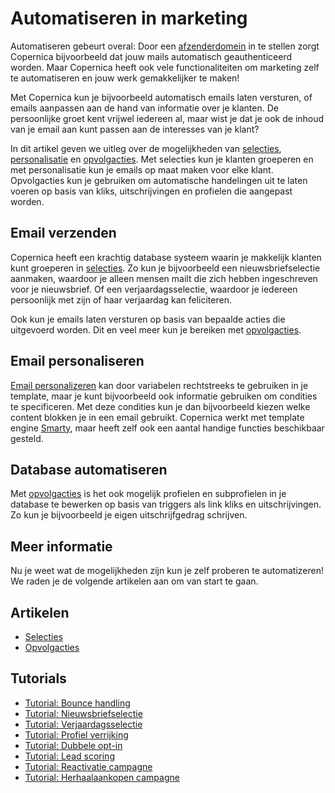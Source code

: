 # Automatiseren in marketing

Automatiseren gebeurt overal: Door een [afzenderdomein](./quick-sender-domain-guide) 
in te stellen zorgt Copernica bijvoorbeeld dat jouw mails automatisch 
geauthenticeerd worden. Maar Copernica heeft ook vele functionaliteiten 
om marketing zelf te automatiseren en jouw werk gemakkelijker te maken!

Met Copernica kun je bijvoorbeeld automatisch emails laten versturen, of 
emails aanpassen aan de hand van informatie over je klanten. De persoonlijke 
groet kent vrijwel iedereen al, maar wist je dat je ook de inhoud van je 
email aan kunt passen aan de interesses van je klant?

In dit artikel geven we uitleg over de mogelijkheden van 
[selecties](./database-selections-introduction), [personalisatie](./personalization) 
en [opvolgacties](./followups). Met selecties kun je klanten groeperen en 
met personalisatie kun je emails op maat maken voor elke klant. Opvolgacties 
kun je gebruiken om automatische handelingen uit te laten voeren op basis 
van kliks, uitschrijvingen en profielen die aangepast worden.

## Email verzenden

Copernica heeft een krachtig database systeem waarin je makkelijk 
klanten kunt groeperen in [selecties](./database-selections-introduction). Zo kun 
je bijvoorbeeld een nieuwsbriefselectie aanmaken, waardoor je alleen 
mensen mailt die zich hebben ingeschreven voor je nieuwsbrief. Of een 
verjaardagsselectie, waardoor je iedereen persoonlijk met zijn of haar 
verjaardag kan feliciteren.

Ook kun je emails laten versturen op basis van bepaalde acties die uitgevoerd 
worden. Dit en veel meer kun je bereiken met [opvolgacties](./followups).

## Email personaliseren

[Email personalizeren](./personalization) kan door variabelen rechtstreeks 
te gebruiken in je template, maar je kunt bijvoorbeeld ook informatie 
gebruiken om condities te specificeren. Met deze condities kun je dan 
bijvoorbeeld kiezen welke content blokken je in een email gebruikt. 
Copernica werkt met template engine [Smarty](https://www.smarty.net/), 
maar heeft zelf ook een aantal handige functies beschikbaar gesteld.

## Database automatiseren

Met [opvolgacties](./followups) is het ook mogelijk profielen en subprofielen 
in je database te bewerken op basis van triggers als link kliks en uitschrijvingen. 
Zo kun je bijvoorbeeld je eigen uitschrijfgedrag schrijven.

## Meer informatie

Nu je weet wat de mogelijkheden zijn kun je zelf proberen te automatizeren! 
We raden je de volgende artikelen aan om van start te gaan.

## Artikelen

* [Selecties](./database-selections-introduction)
* [Opvolgacties](./followups)

## Tutorials

* [Tutorial: Bounce handling](./automatically-process-bounces) 
* [Tutorial: Nieuwsbriefselectie](./create-a-mailing-list)
* [Tutorial: Verjaardagsselectie](./how-to-create-a-birthday-selection)
* [Tutorial: Profiel verrijking](./campaign-tutorial-profile-enrichment)
* [Tutorial: Dubbele opt-in](./campaign-tutorial-double-opt-in)
* [Tutorial: Lead scoring](./campaign-tutorial-lead-scoring)
* [Tutorial: Reactivatie campagne](./campaign-tutorial-reactivation)
* [Tutorial: Herhaalaankopen campagne](./campaign-tutorial-repeat-purchase)
